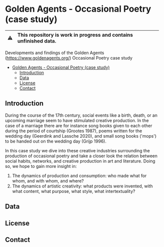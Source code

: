 # Golden Agents - Occasional Poetry (case study)

:warning: | This repository is work in progress and contains unfinished data. 
:---: | :---

Developments and findings of the Golden Agents (https://www.goldenagents.org/) Occasional Poetry case study

- [Golden Agents - Occasional Poetry (case study)](#golden-agents---occasional-poetry-case-study)
  - [Introduction](#introduction)
  - [Data](#data)
  - [License](#license)
  - [Contact](#contact)

## Introduction



During the course of the 17th century, social events like a birth, death, or an upcoming marriage seem to have stimulated creative production. In the case of a marriage there are for instance song books given to each other during the period of courtship (Grootes 1987), poems written for the wedding day (Geerdink and Lassche 2020), and small song books ('mops') to be handed out on the wedding day (Grijp 1996). 

In this case study we dive into these creative industries surrounding the production of occasional poetry and take a closer look the relation between social habits, networks, and creative production in art and literature. Doing so, we hope to gain more insight in:

1. The dynamics of production and consumption: who made what for whom, and with whom, and where? 
2. The dynamics of artistic creativity: what products were invented, with what content, what purpose, what style, what intertextuality?

## Data

## License

## Contact